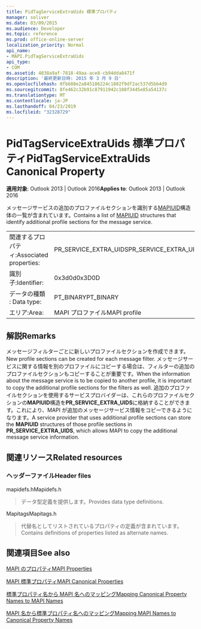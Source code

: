 ```yaml
---
title: PidTagServiceExtraUids 標準プロパティ
manager: soliver
ms.date: 03/09/2015
ms.audience: Developer
ms.topic: reference
ms.prod: office-online-server
localization_priority: Normal
api_name:
- MAPI.PidTagServiceExtraUids
api_type:
- COM
ms.assetid: 4838a9af-7818-49aa-ace8-cb94dda8471f
description: '最終更新日時: 2015 年 3 月 9 日'
ms.openlocfilehash: 0fb688e2a845186224c1802f9df2ac537d5bb4d9
ms.sourcegitcommit: 8fe462c32b91c87911942c188f3445e85a54137c
ms.translationtype: MT
ms.contentlocale: ja-JP
ms.lasthandoff: 04/23/2019
ms.locfileid: "32328729"
---
```

# <a name="pidtagserviceextrauids-canonical-property"></a><span data-ttu-id="dbca8-103">PidTagServiceExtraUids 標準プロパティ</span><span class="sxs-lookup"><span data-stu-id="dbca8-103">PidTagServiceExtraUids Canonical Property</span></span>

  
  
<span data-ttu-id="dbca8-104">**適用対象**: Outlook 2013 | Outlook 2016</span><span class="sxs-lookup"><span data-stu-id="dbca8-104">**Applies to**: Outlook 2013 | Outlook 2016</span></span> 
  
<span data-ttu-id="dbca8-105">メッセージサービスの追加のプロファイルセクションを識別する[MAPIUID](mapiuid.md)構造体の一覧が含まれています。</span><span class="sxs-lookup"><span data-stu-id="dbca8-105">Contains a list of [MAPIUID](mapiuid.md) structures that identify additional profile sections for the message service.</span></span> 
  
|||
|:-----|:-----|
|<span data-ttu-id="dbca8-106">関連するプロパティ:</span><span class="sxs-lookup"><span data-stu-id="dbca8-106">Associated properties:</span></span>  <br/> |<span data-ttu-id="dbca8-107">PR_SERVICE_EXTRA_UIDS</span><span class="sxs-lookup"><span data-stu-id="dbca8-107">PR_SERVICE_EXTRA_UIDS</span></span>  <br/> |
|<span data-ttu-id="dbca8-108">識別子:</span><span class="sxs-lookup"><span data-stu-id="dbca8-108">Identifier:</span></span>  <br/> |<span data-ttu-id="dbca8-109">0x3d0d</span><span class="sxs-lookup"><span data-stu-id="dbca8-109">0x3D0D</span></span>  <br/> |
|<span data-ttu-id="dbca8-110">データの種類 : </span><span class="sxs-lookup"><span data-stu-id="dbca8-110">Data type:</span></span>  <br/> |<span data-ttu-id="dbca8-111">PT_BINARY</span><span class="sxs-lookup"><span data-stu-id="dbca8-111">PT_BINARY</span></span>  <br/> |
|<span data-ttu-id="dbca8-112">エリア:</span><span class="sxs-lookup"><span data-stu-id="dbca8-112">Area:</span></span>  <br/> |<span data-ttu-id="dbca8-113">MAPI プロファイル</span><span class="sxs-lookup"><span data-stu-id="dbca8-113">MAPI profile</span></span>  <br/> |
   
## <a name="remarks"></a><span data-ttu-id="dbca8-114">解説</span><span class="sxs-lookup"><span data-stu-id="dbca8-114">Remarks</span></span>

<span data-ttu-id="dbca8-115">メッセージフィルターごとに新しいプロファイルセクションを作成できます。</span><span class="sxs-lookup"><span data-stu-id="dbca8-115">New profile sections can be created for each message filter.</span></span> <span data-ttu-id="dbca8-116">メッセージサービスに関する情報を別のプロファイルにコピーする場合は、フィルターの追加のプロファイルセクションもコピーすることが重要です。</span><span class="sxs-lookup"><span data-stu-id="dbca8-116">When the information about the message service is to be copied to another profile, it is important to copy the additional profile sections for the filters as well.</span></span> <span data-ttu-id="dbca8-117">追加のプロファイルセクションを使用するサービスプロバイダーは、これらのプロファイルセクションの**MAPIUID**構造を**PR_SERVICE_EXTRA_UIDS**に格納することができます。これにより、MAPI が追加のメッセージサービス情報をコピーできるようになります。</span><span class="sxs-lookup"><span data-stu-id="dbca8-117">A service provider that uses additional profile sections can store the **MAPIUID** structures of those profile sections in **PR_SERVICE_EXTRA_UIDS**, which allows MAPI to copy the additional message service information.</span></span>
  
## <a name="related-resources"></a><span data-ttu-id="dbca8-118">関連リソース</span><span class="sxs-lookup"><span data-stu-id="dbca8-118">Related resources</span></span>

### <a name="header-files"></a><span data-ttu-id="dbca8-119">ヘッダーファイル</span><span class="sxs-lookup"><span data-stu-id="dbca8-119">Header files</span></span>

<span data-ttu-id="dbca8-120">mapidefs.h</span><span class="sxs-lookup"><span data-stu-id="dbca8-120">Mapidefs.h</span></span>
  
> <span data-ttu-id="dbca8-121">データ型定義を提供します。</span><span class="sxs-lookup"><span data-stu-id="dbca8-121">Provides data type definitions.</span></span>
    
<span data-ttu-id="dbca8-122">Mapitags</span><span class="sxs-lookup"><span data-stu-id="dbca8-122">Mapitags.h</span></span>
  
> <span data-ttu-id="dbca8-123">代替名としてリストされているプロパティの定義が含まれています。</span><span class="sxs-lookup"><span data-stu-id="dbca8-123">Contains definitions of properties listed as alternate names.</span></span>
    
## <a name="see-also"></a><span data-ttu-id="dbca8-124">関連項目</span><span class="sxs-lookup"><span data-stu-id="dbca8-124">See also</span></span>



[<span data-ttu-id="dbca8-125">MAPI のプロパティ</span><span class="sxs-lookup"><span data-stu-id="dbca8-125">MAPI Properties</span></span>](mapi-properties.md)
  
[<span data-ttu-id="dbca8-126">MAPI 標準プロパティ</span><span class="sxs-lookup"><span data-stu-id="dbca8-126">MAPI Canonical Properties</span></span>](mapi-canonical-properties.md)
  
[<span data-ttu-id="dbca8-127">標準プロパティ名から MAPI 名へのマッピング</span><span class="sxs-lookup"><span data-stu-id="dbca8-127">Mapping Canonical Property Names to MAPI Names</span></span>](mapping-canonical-property-names-to-mapi-names.md)
  
[<span data-ttu-id="dbca8-128">MAPI 名から標準プロパティ名へのマッピング</span><span class="sxs-lookup"><span data-stu-id="dbca8-128">Mapping MAPI Names to Canonical Property Names</span></span>](mapping-mapi-names-to-canonical-property-names.md)

